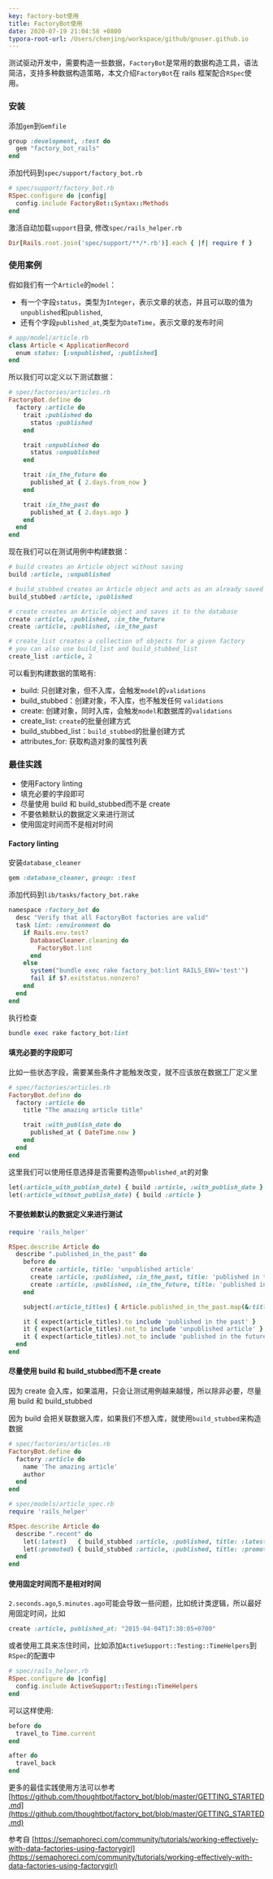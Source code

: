 ```yaml
---
key: factory-bot使用
title: FactoryBot使用
date: 2020-07-19 21:04:58 +0800
typora-root-url: /Users/chenjing/workspace/github/gnuser.github.io
---
```


测试驱动开发中，需要构造一些数据，`FactoryBot`是常用的数据构造工具，语法简洁，支持多种数据构造策略，本文介绍`FactoryBot`在 rails 框架配合`RSpec`使用。

<!--more-->

### 安装

添加`gem`到`Gemfile`

```ruby
group :development, :test do
  gem "factory_bot_rails"
end
```

添加代码到`spec/support/factory_bot.rb`

```ruby
# spec/support/factory_bot.rb
RSpec.configure do |config|
  config.include FactoryBot::Syntax::Methods
end
```

激活自动加载`support`目录, 修改`spec/rails_helper.rb`

```ruby
Dir[Rails.root.join('spec/support/**/*.rb')].each { |f| require f }
```

### 使用案例

假如我们有一个`Article`的`model`：

- 有一个字段`status`，类型为`Integer`，表示文章的状态，并且可以取的值为`unpublished`和`published`,
- 还有个字段`published_at`,类型为`DateTime`，表示文章的发布时间

```ruby
# app/model/article.rb
class Article < ApplicationRecord
  enum status: [:unpublished, :published]
end
```

所以我们可以定义以下测试数据：

```ruby
# spec/factories/articles.rb
FactoryBot.define do
  factory :article do
    trait :published do
      status :published
    end

    trait :unpublished do
      status :unpublished
    end

    trait :in_the_future do
      published_at { 2.days.from_now }
    end

    trait :in_the_past do
      published_at { 2.days.ago }
    end
  end
end
```

现在我们可以在测试用例中构建数据：

```ruby
# build creates an Article object without saving
build :article, :unpublished

# build_stubbed creates an Article object and acts as an already saved Article
build_stubbed :article, :published

# create creates an Article object and saves it to the database
create :article, :published, :in_the_future
create :article, :published, :in_the_past

# create_list creates a collection of objects for a given factory
# you can also use build_list and build_stubbed_list
create_list :article, 2
```

可以看到构建数据的策略有:

- build: 只创建对象，但不入库，会触发`model`的`validations`
- build_stubbed：创建对象，不入库，也不触发任何 `validations`
- create: 创建对象，同时入库，会触发`model`和数据库的`validations`
- create_list: `create`的批量创建方式
- build_stubbed_list：`build_stubbed`的批量创建方式
- attributes_for: 获取构造对象的属性列表

### 最佳实践

- 使用Factory linting
- 填充必要的字段即可
- 尽量使用 build 和 build_stubbed而不是 create
- 不要依赖默认的数据定义来进行测试
- 使用固定时间而不是相对时间

#### Factory linting

安装`database_cleaner`

```ruby
gem :database_cleaner, group: :test
```

添加代码到`lib/tasks/factory_bot.rake`

```ruby
namespace :factory_bot do
  desc "Verify that all FactoryBot factories are valid"
  task lint: :environment do
    if Rails.env.test?
      DatabaseCleaner.cleaning do
        FactoryBot.lint
      end
    else
      system("bundle exec rake factory_bot:lint RAILS_ENV='test'")
      fail if $?.exitstatus.nonzero?
    end
  end
end
```

执行检查

```ruby
bundle exec rake factory_bot:lint
```

#### 填充必要的字段即可

比如一些状态字段，需要某些条件才能触发改变，就不应该放在数据工厂定义里

```ruby
# spec/factories/articles.rb
FactoryBot.define do
  factory :article do
    title "The amazing article title"

    trait :with_publish_date do
      published_at { DateTime.now }
    end
  end
end
```

这里我们可以使用任意选择是否需要构造带`published_at`的对象

```ruby
let(:article_with_publish_date) { build :article, :with_publish_date }
let(:article_without_publish_date) { build :article }
```

#### 不要依赖默认的数据定义来进行测试

```ruby
require 'rails_helper'

RSpec.describe Article do
  describe ".published_in_the_past" do
    before do
      create :article, title: 'unpublished article'
      create :article, :published, :in_the_past, title: 'published in the past'
      create :article, :published, :in_the_future, title: 'published in the future'
    end

    subject(:article_titles) { Article.published_in_the_past.map(&:title) }

    it { expect(article_titles).to include 'published in the past' }
    it { expect(article_titles).not_to include 'unpublished article' }
    it { expect(article_titles).not_to include 'published in the future' }
  end
end
```

#### 尽量使用 build 和 build_stubbed而不是 create

因为 create 会入库，如果滥用，只会让测试用例越来越慢，所以除非必要，尽量用 build 和 build_stubbed

因为 build 会把关联数据入库，如果我们不想入库，就使用`build_stubbed`来构造数据

```ruby
# spec/factories/articles.rb
FactoryBot.define do
  factory :article do
    name 'The amazing article'
    author
  end
end

# spec/models/article_spec.rb
require 'rails_helper'

RSpec.describe Article do
  describe ".recent" do
    let(:latest)   { build_stubbed :article, :published, title: :latest  }
    let(:promoted) { build_stubbed :article, :published, title: :promoted }
  end
end
```

#### 使用固定时间而不是相对时间

`2.seconds.ago`,`5.minutes.ago`可能会导致一些问题，比如统计类逻辑，所以最好用固定时间，比如

```ruby
create :article, published_at: "2015-04-04T17:30:05+0700"
```

或者使用工具来冻住时间，比如添加`ActiveSupport::Testing::TimeHelpers`到`RSpec`的配置中

```ruby
# spec/rails_helper.rb
RSpec.configure do |config|
  config.include ActiveSupport::Testing::TimeHelpers
end
```

可以这样使用:

```ruby
before do
  travel_to Time.current
end

after do
  travel_back
end
```

更多的最佳实践使用方法可以参考[https://github.com/thoughtbot/factory_bot/blob/master/GETTING_STARTED.md](https://github.com/thoughtbot/factory_bot/blob/master/GETTING_STARTED.md)



参考自 [https://semaphoreci.com/community/tutorials/working-effectively-with-data-factories-using-factorygirl](https://semaphoreci.com/community/tutorials/working-effectively-with-data-factories-using-factorygirl)
